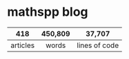 # mathspp blog

<table class="stats-table">
    <thead>
        <tr>
            <th style="text-align: center;">418</th>
            <th style="text-align: center;">450,809</th>
            <th style="text-align: center;">37,707</th>
        </tr>
    </thead>
    <tbody>
        <tr>
            <td style="text-align: center;">articles</td>
            <td style="text-align: center;">words</td>
            <td style="text-align: center;">lines of code</td>
        </tr>
    </tbody>
</table>